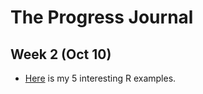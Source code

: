 # The Progress Journal

## Week 2 (Oct 10)

+ [Here](files/interesting_examples2.html) is my 5 interesting R examples.
